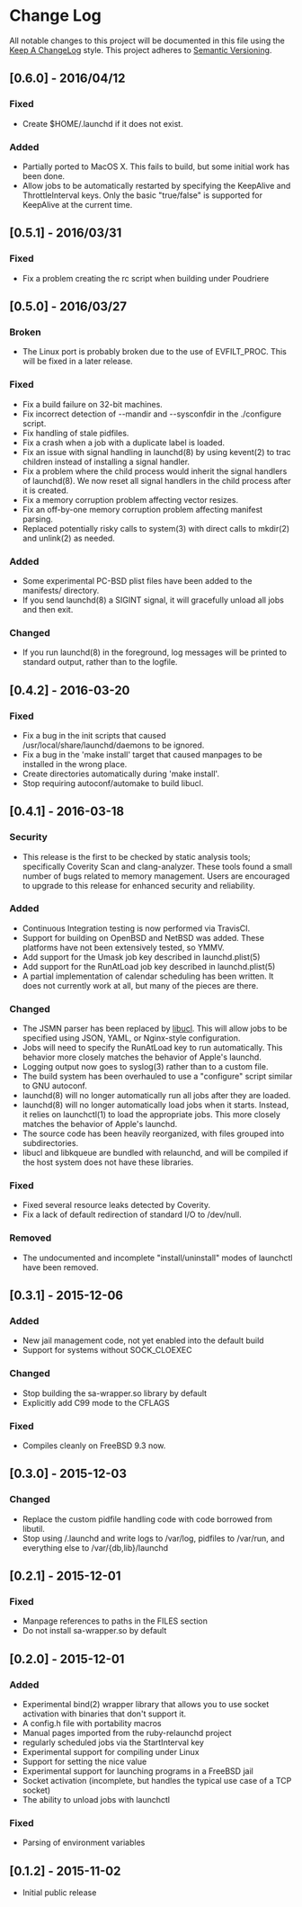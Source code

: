 # Change Log

All notable changes to this project will be documented in this file
using the [Keep A ChangeLog](http://keepachangelog.com/) style.
This project adheres to [Semantic Versioning](http://semver.org/).

## [0.6.0] - 2016/04/12
### Fixed
- Create $HOME/.launchd if it does not exist.

### Added
- Partially ported to MacOS X. This fails to build, but some initial
  work has been done.
- Allow jobs to be automatically restarted by specifying the KeepAlive
and ThrottleInterval keys. Only the basic "true/false" is supported for
KeepAlive at the current time.

## [0.5.1] - 2016/03/31
### Fixed
- Fix a problem creating the rc script when building under Poudriere

## [0.5.0] - 2016/03/27
### Broken
- The Linux port is probably broken due to the use of EVFILT_PROC.
  This will be fixed in a later release.

### Fixed
- Fix a build failure on 32-bit machines.
- Fix incorrect detection of --mandir and --sysconfdir in the ./configure script.
- Fix handling of stale pidfiles.
- Fix a crash when a job with a duplicate label is loaded.
- Fix an issue with signal handling in launchd(8) by using kevent(2) to trac
  children instead of installing a signal handler. 
- Fix a problem where the child process would inherit the signal handlers
  of launchd(8). We now reset all signal handlers in the child process
  after it is created.
- Fix a memory corruption problem affecting vector resizes.
- Fix an off-by-one memory corruption problem affecting manifest parsing.
- Replaced potentially risky calls to system(3) with direct calls to mkdir(2) 
  and unlink(2) as needed.

### Added
- Some experimental PC-BSD plist files have been added to the manifests/ directory.
- If you send launchd(8) a SIGINT signal, it will gracefully unload all jobs and then exit.

### Changed
- If you run launchd(8) in the foreground, log messages will be printed to
  standard output, rather than to the logfile.

## [0.4.2] - 2016-03-20
### Fixed
- Fix a bug in the init scripts that caused /usr/local/share/launchd/daemons
  to be ignored.
- Fix a bug in the 'make install' target that caused manpages to be installed
  in the wrong place.
- Create directories automatically during 'make install'.
- Stop requiring autoconf/automake to build libucl.

## [0.4.1] - 2016-03-18
### Security
- This release is the first to be checked by static analysis tools;
  specifically Coverity Scan and clang-analyzer. These tools found a
  small number of bugs related to memory management. Users are encouraged 
  to upgrade to this release for enhanced security and reliability.

### Added
- Continuous Integration testing is now performed via TravisCI.
- Support for building on OpenBSD and NetBSD was added. These platforms
  have not been extensively tested, so YMMV.
- Add support for the Umask job key described in launchd.plist(5)
- Add support for the RunAtLoad job key described in launchd.plist(5)
- A partial implementation of calendar scheduling has been written. It
  does not currently work at all, but many of the pieces are there.

### Changed
- The JSMN parser has been replaced by [libucl](https://github.com/vstakhov/libucl).
  This will allow jobs to be specified using JSON, YAML, or Nginx-style configuration.
- Jobs will need to specify the RunAtLoad key to run automatically. This
  behavior more closely matches the behavior of Apple's launchd.
- Logging output now goes to syslog(3) rather than to a custom file.
- The build system has been overhauled to use a "configure" script similar
  to GNU autoconf.
- launchd(8) will no longer automatically run all jobs after they are loaded.
- launchd(8) will no longer automatically load jobs when it starts.
  Instead, it relies on launchctl(1) to load the appropriate jobs. This
  more closely matches the behavior of Apple's launchd.
- The source code has been heavily reorganized, with files grouped into 
  subdirectories.
- libucl and libkqueue are bundled with relaunchd, and will be compiled
  if the host system does not have these libraries.

### Fixed
- Fixed several resource leaks detected by Coverity.
- Fix a lack of default redirection of standard I/O to /dev/null.

### Removed
- The undocumented and incomplete "install/uninstall" modes of launchctl
  have been removed.

## [0.3.1] - 2015-12-06
### Added
- New jail management code, not yet enabled into the default build
- Support for systems without SOCK_CLOEXEC

### Changed
- Stop building the sa-wrapper.so library by default
- Explicitly add C99 mode to the CFLAGS

### Fixed
- Compiles cleanly on FreeBSD 9.3 now.

## [0.3.0] - 2015-12-03
### Changed
- Replace the custom pidfile handling code with code borrowed from libutil.
- Stop using /.launchd and write logs to /var/log, pidfiles to /var/run, and
  everything else to /var/{db,lib}/launchd

## [0.2.1] - 2015-12-01
### Fixed
- Manpage references to paths in the FILES section
- Do not install sa-wrapper.so by default

## [0.2.0] - 2015-12-01
### Added
- Experimental bind(2) wrapper library that allows you to use
socket activation with binaries that don't support it.
- A config.h file with portability macros
- Manual pages imported from the ruby-relaunchd project
- regularly scheduled jobs via the StartInterval key
- Experimental support for compiling under Linux
- Support for setting the nice value
- Experimental support for launching programs in a FreeBSD jail
- Socket activation (incomplete, but handles the typical use case of a TCP socket)
- The ability to unload jobs with launchctl

### Fixed
- Parsing of environment variables

## [0.1.2] - 2015-11-02
- Initial public release
